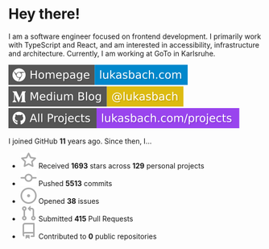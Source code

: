 # Hey there!

I am a software engineer focused on frontend development. I primarily work with TypeScript and React, and am interested in accessibility, infrastructure and architecture. Currently, I am working at GoTo in Karlsruhe.

[![Homepage](./icons/homepage.svg)](https://lukasbach.com)
[![Medium Blog](./icons/medium.svg)](https://medium.com/@lukasbach)
[![My Projects](./icons/projects.svg)](https://lukasbach.com/projects)

I joined GitHub **11** years ago. Since then, I...

- ![](./icons/star.svg) Received **1693** stars across **129** personal projects
- ![](./icons/commit.svg) Pushed **5513** commits
- ![](./icons/issues.svg) Opened **38** issues
- ![](./icons/pr.svg) Submitted **415** Pull Requests
- ![](./icons/repo.svg) Contributed to **0** public repositories
